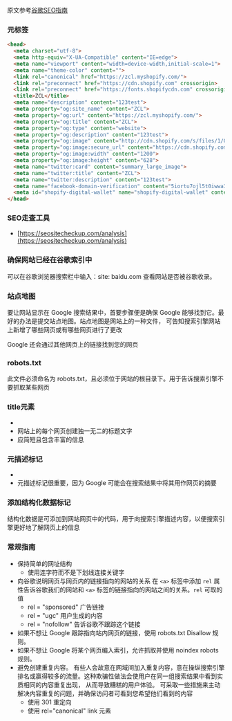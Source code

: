 原文参考[谷歌SEO指南](https://developers.google.com/search/docs/beginner/seo-starter-guide)
### 元标签
```html
<head>
  <meta charset="utf-8">
  <meta http-equiv="X-UA-Compatible" content="IE=edge">
  <meta name="viewport" content="width=device-width,initial-scale=1">
  <meta name="theme-color" content="">
  <link rel="canonical" href="https://zcl.myshopify.com/">
  <link rel="preconnect" href="https://cdn.shopify.com" crossorigin>
  <link rel="preconnect" href="https://fonts.shopifycdn.com" crossorigin>
  <title>ZCL</title>
  <meta name="description" content="123test">
  <meta property="og:site_name" content="ZCL">
  <meta property="og:url" content="https://zcl.myshopify.com/">
  <meta property="og:title" content="ZCL">
  <meta property="og:type" content="website">
  <meta property="og:description" content="123test">
  <meta property="og:image" content="http://cdn.shopify.com/s/files/1/0557/1041/7070/files/a-bridge-sitting-in-thick-pink-and-purple-fog.jpg?v=1634545667">
  <meta property="og:image:secure_url" content="https://cdn.shopify.com/s/files/1/0557/1041/7070/files/a-bridge-sitting-in-thick-pink-and-purple-fog.jpg?v=1634545667">
  <meta property="og:image:width" content="1200">
  <meta property="og:image:height" content="628">
  <meta name="twitter:card" content="summary_large_image">
  <meta name="twitter:title" content="ZCL">
  <meta name="twitter:description" content="123test">
  <meta name="facebook-domain-verification" content="5iortu7ojl5t0iwwa3q2ukpovwv47k">
  <meta id="shopify-digital-wallet" name="shopify-digital-wallet" content="/55710417070/digital_wallets/dialog">
</head>
```

### SEO走查工具
- [https://seositecheckup.com/analysis](https://seositecheckup.com/analysis)


### 确保网站已经在谷歌索引中
可以在谷歌浏览器搜索栏中输入：site: baidu.com 查看网站是否被谷歌收录。

### 站点地图
要让网站显示在 Google 搜索结果中，首要步骤便是确保 Google 能够找到它。最好的办法是提交站点地图。站点地图是网站上的一种文件，
可告知搜索引擎网站上新增了哪些网页或有哪些网页进行了更改

Google 还会通过其他网页上的链接找到您的网页

### robots.txt
此文件必须命名为 robots.txt，且必须位于网站的根目录下。用于告诉搜索引擎不要抓取某些网页

### title元素
- <title>1111</title>
- 网站上的每个网页创建独一无二的标题文字
- 应简短且包含丰富的信息

### 元描述标记
- <meta name="description" content="this is a desc">
- 元描述标记很重要，因为 Google 可能会在搜索结果中将其用作网页的摘要


### 添加结构化数据标记
结构化数据是可添加到网站网页中的代码，用于向搜索引擎描述内容，以便搜索引擎更好地了解网页上的信息



### 常规指南
- 保持简单的网址结构
  + 使用连字符而不是下划线连接关键字
- 向谷歌说明网页与网页内的链接指向的网站的关系
在 `<a>` 标签中添加 `rel` 属性告诉谷歌我们的网站和 `<a>` 标签的链接指向的网站之间的关系。`rel` 可取的值
  + rel = "sponsored" 广告链接
  + rel = "ugc" 用户生成的内容
  + rel = "nofollow" 告诉谷歌不跟踪这个链接
- 如果不想让 Google 跟踪指向站内网页的链接，使用 robots.txt Disallow 规则。
- 如果不想让 Google 将某个网页编入索引，允许抓取并使用 noindex robots 规则。
- 避免创建重复内容。
有些人会故意在网域间加入重复内容，意在操纵搜索引擎排名或赢得较多的流量。这种欺骗性做法会使用户在同一组搜索结果中看到实质相同的内容重复出现，
从而导致糟糕的用户体验。
可采取一些措施来主动解决内容重复的问题，并确保访问者可看到您希望他们看到的内容
  + 使用 301 重定向
  + 使用 rel="canonical" link 元素
